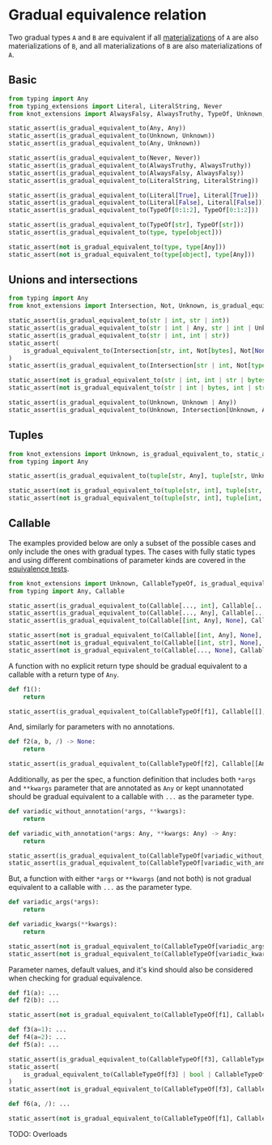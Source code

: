 # Gradual equivalence relation

Two gradual types `A` and `B` are equivalent if all [materializations] of `A` are also
materializations of `B`, and all materializations of `B` are also materializations of `A`.

## Basic

```py
from typing import Any
from typing_extensions import Literal, LiteralString, Never
from knot_extensions import AlwaysFalsy, AlwaysTruthy, TypeOf, Unknown, is_gradual_equivalent_to, static_assert

static_assert(is_gradual_equivalent_to(Any, Any))
static_assert(is_gradual_equivalent_to(Unknown, Unknown))
static_assert(is_gradual_equivalent_to(Any, Unknown))

static_assert(is_gradual_equivalent_to(Never, Never))
static_assert(is_gradual_equivalent_to(AlwaysTruthy, AlwaysTruthy))
static_assert(is_gradual_equivalent_to(AlwaysFalsy, AlwaysFalsy))
static_assert(is_gradual_equivalent_to(LiteralString, LiteralString))

static_assert(is_gradual_equivalent_to(Literal[True], Literal[True]))
static_assert(is_gradual_equivalent_to(Literal[False], Literal[False]))
static_assert(is_gradual_equivalent_to(TypeOf[0:1:2], TypeOf[0:1:2]))

static_assert(is_gradual_equivalent_to(TypeOf[str], TypeOf[str]))
static_assert(is_gradual_equivalent_to(type, type[object]))

static_assert(not is_gradual_equivalent_to(type, type[Any]))
static_assert(not is_gradual_equivalent_to(type[object], type[Any]))
```

## Unions and intersections

```py
from typing import Any
from knot_extensions import Intersection, Not, Unknown, is_gradual_equivalent_to, static_assert

static_assert(is_gradual_equivalent_to(str | int, str | int))
static_assert(is_gradual_equivalent_to(str | int | Any, str | int | Unknown))
static_assert(is_gradual_equivalent_to(str | int, int | str))
static_assert(
    is_gradual_equivalent_to(Intersection[str, int, Not[bytes], Not[None]], Intersection[int, str, Not[None], Not[bytes]])
)
static_assert(is_gradual_equivalent_to(Intersection[str | int, Not[type[Any]]], Intersection[int | str, Not[type[Unknown]]]))

static_assert(not is_gradual_equivalent_to(str | int, int | str | bytes))
static_assert(not is_gradual_equivalent_to(str | int | bytes, int | str | dict))

static_assert(is_gradual_equivalent_to(Unknown, Unknown | Any))
static_assert(is_gradual_equivalent_to(Unknown, Intersection[Unknown, Any]))
```

## Tuples

```py
from knot_extensions import Unknown, is_gradual_equivalent_to, static_assert
from typing import Any

static_assert(is_gradual_equivalent_to(tuple[str, Any], tuple[str, Unknown]))

static_assert(not is_gradual_equivalent_to(tuple[str, int], tuple[str, int, bytes]))
static_assert(not is_gradual_equivalent_to(tuple[str, int], tuple[int, str]))
```

## Callable

The examples provided below are only a subset of the possible cases and only include the ones with
gradual types. The cases with fully static types and using different combinations of parameter kinds
are covered in the [equivalence tests](./is_equivalent_to.md#callable).

```py
from knot_extensions import Unknown, CallableTypeOf, is_gradual_equivalent_to, static_assert
from typing import Any, Callable

static_assert(is_gradual_equivalent_to(Callable[..., int], Callable[..., int]))
static_assert(is_gradual_equivalent_to(Callable[..., Any], Callable[..., Unknown]))
static_assert(is_gradual_equivalent_to(Callable[[int, Any], None], Callable[[int, Unknown], None]))

static_assert(not is_gradual_equivalent_to(Callable[[int, Any], None], Callable[[Any, int], None]))
static_assert(not is_gradual_equivalent_to(Callable[[int, str], None], Callable[[int, str, bytes], None]))
static_assert(not is_gradual_equivalent_to(Callable[..., None], Callable[[], None]))
```

A function with no explicit return type should be gradual equivalent to a callable with a return
type of `Any`.

```py
def f1():
    return

static_assert(is_gradual_equivalent_to(CallableTypeOf[f1], Callable[[], Any]))
```

And, similarly for parameters with no annotations.

```py
def f2(a, b, /) -> None:
    return

static_assert(is_gradual_equivalent_to(CallableTypeOf[f2], Callable[[Any, Any], None]))
```

Additionally, as per the spec, a function definition that includes both `*args` and `**kwargs`
parameter that are annotated as `Any` or kept unannotated should be gradual equivalent to a callable
with `...` as the parameter type.

```py
def variadic_without_annotation(*args, **kwargs):
    return

def variadic_with_annotation(*args: Any, **kwargs: Any) -> Any:
    return

static_assert(is_gradual_equivalent_to(CallableTypeOf[variadic_without_annotation], Callable[..., Any]))
static_assert(is_gradual_equivalent_to(CallableTypeOf[variadic_with_annotation], Callable[..., Any]))
```

But, a function with either `*args` or `**kwargs` (and not both) is not gradual equivalent to a
callable with `...` as the parameter type.

```py
def variadic_args(*args):
    return

def variadic_kwargs(**kwargs):
    return

static_assert(not is_gradual_equivalent_to(CallableTypeOf[variadic_args], Callable[..., Any]))
static_assert(not is_gradual_equivalent_to(CallableTypeOf[variadic_kwargs], Callable[..., Any]))
```

Parameter names, default values, and it's kind should also be considered when checking for gradual
equivalence.

```py
def f1(a): ...
def f2(b): ...

static_assert(not is_gradual_equivalent_to(CallableTypeOf[f1], CallableTypeOf[f2]))

def f3(a=1): ...
def f4(a=2): ...
def f5(a): ...

static_assert(is_gradual_equivalent_to(CallableTypeOf[f3], CallableTypeOf[f4]))
static_assert(
    is_gradual_equivalent_to(CallableTypeOf[f3] | bool | CallableTypeOf[f4], CallableTypeOf[f4] | bool | CallableTypeOf[f3])
)
static_assert(not is_gradual_equivalent_to(CallableTypeOf[f3], CallableTypeOf[f5]))

def f6(a, /): ...

static_assert(not is_gradual_equivalent_to(CallableTypeOf[f1], CallableTypeOf[f6]))
```

TODO: Overloads

[materializations]: https://typing.python.org/en/latest/spec/glossary.html#term-materialize
